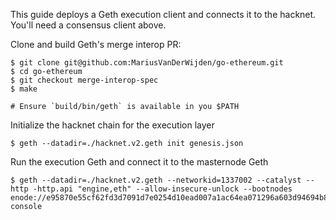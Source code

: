 This guide deploys a Geth execution client and connects it to the hacknet. You'll need a consensus client above.

Clone and build Geth's merge interop PR:

```
$ git clone git@github.com:MariusVanDerWijden/go-ethereum.git
$ cd go-ethereum
$ git checkout merge-interop-spec
$ make

# Ensure `build/bin/geth` is available in you $PATH
```

Initialize the hacknet chain for the execution layer

```
$ geth --datadir=./hacknet.v2.geth init genesis.json
```

Run the execution Geth and connect it to the masternode Geth

```
$ geth --datadir=./hacknet.v2.geth --networkid=1337002 --catalyst --http -http.api "engine,eth" --allow-insecure-unlock --bootnodes enode://e95870e55cf62fd3d7091d7e0254d10ead007a1ac64ea071296a603d94694b8d92b49f9a3d3851d9aa95ee1452de8b854e0d5e095ef58cc25e7291e7588f4dfc@35.178.114.73:30303 console
```
